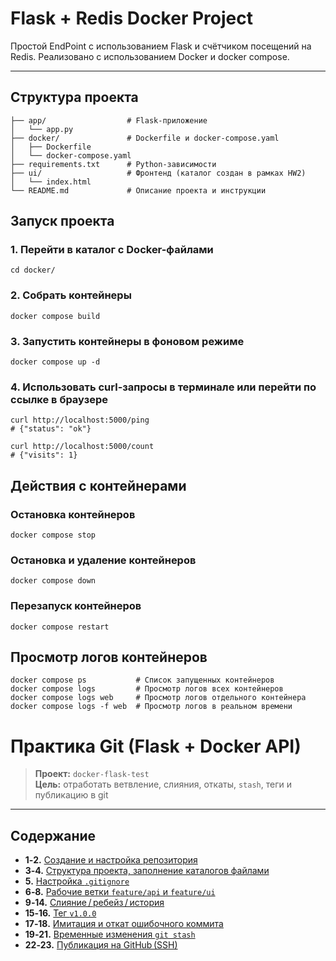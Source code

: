 # Flask + Redis Docker Project

Простой EndPoint с использованием Flask и счётчиком посещений на Redis.
Реализовано с использованием Docker и docker compose.

---

## Структура проекта
```
├── app/                  # Flask-приложение
│   └── app.py
├── docker/               # Dockerfile и docker-compose.yaml
│   ├── Dockerfile
│   └── docker-compose.yaml
├── requirements.txt      # Python-зависимости
├── ui/                   # Фронтенд (каталог создан в рамках HW2)
│   └── index.html
└── README.md             # Описание проекта и инструкции
```
## Запуск проекта

### 1. Перейти в каталог с Docker-файлами

```
cd docker/
```
### 2. Собрать контейнеры
```
docker compose build
```
### 3. Запустить контейнеры в фоновом режиме
```
docker compose up -d
```
### 4. Использовать curl-запросы в терминале или перейти по ссылке в браузере
```
curl http://localhost:5000/ping
# {"status": "ok"}

curl http://localhost:5000/count
# {"visits": 1}
```

## Действия с  контейнерами

### Остановка контейнеров
```
docker compose stop
```
### Остановка и удаление контейнеров
```
docker compose down
```
### Перезапуск контейнеров
```
docker compose restart
```

## Просмотр логов контейнеров
```
docker compose ps           # Список запущенных контейнеров
docker compose logs         # Просмотр логов всех контейнеров
docker compose logs web     # Просмотр логов отдельного контейнера
docker compose logs -f web  # Просмотр логов в реальном времени
```

# Практика Git (Flask + Docker API)

> **Проект:** `docker-flask-test`  
> **Цель:** отработать ветвление, слияния, откаты, `stash`, теги и публикацию в git
---

## Содержание


- **1‑2.**   [Создание и настройка репозитория](#https://docs.google.com/document/d/1h2jSU0wcK0f4f2QXPoDsZ_BeDyUsI592FdFcsr2pqb8/edit?tab=t.0)
- **3‑4.**   [Структура проекта, заполнение каталогов файлами](#структура-проекта-заполнение-каталогов-файлами)
- **5.**     [Настройка `.gitignore`](#настройка-gitignore)
- **6‑8.**   [Рабочие ветки `feature/api` и `feature/ui`](#рабочие-ветки-featureapi-и-featureui)
- **9‑14.**  [Слияние / ребейз / история](#слияние-ребейз-история)
- **15‑16.** [Тег `v1.0.0`](#тег-v100)
- **17‑18.** [Имитация и откат ошибочного коммита](#имитация-и-откат-ошибочного-коммита)
- **19‑21.** [Временные изменения `git stash`](#временные-изменения-git-stash)
- **22‑23.** [Публикация на GitHub (SSH)](#публикация-на-github-ssh)
